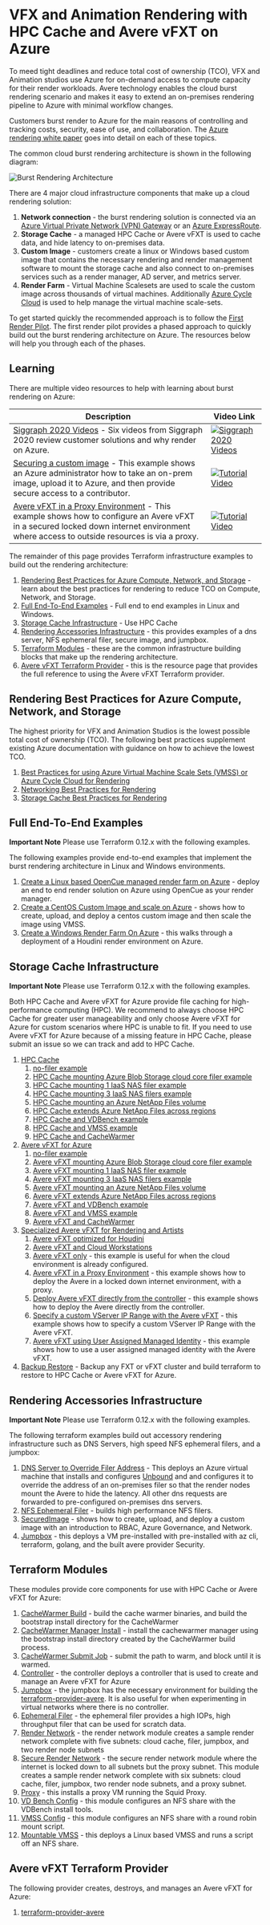 # VFX and Animation Rendering with HPC Cache and Avere vFXT on Azure

To meed tight deadlines and reduce total cost of ownership (TCO), VFX and Animation studios use Azure for on-demand access to compute capacity for their render workloads.  Avere technology enables the cloud burst rendering scenario and makes it easy to extend an on-premises rendering pipeline to Azure with minimal workflow changes.

Customers burst render to Azure for the main reasons of controlling and tracking costs, security, ease of use, and collaboration.  The [Azure rendering white paper](https://azure.microsoft.com/en-us/resources/visual-effects-and-animation-rendering-in-azure/) goes into detail on each of these topics.

The common cloud burst rendering architecture is shown in the following diagram:

![Burst Rendering Architecture](burstrenderarchitecture.png)

There are 4 major cloud infrastructure components that make up a cloud rendering solution:
1. **Network connection** - the burst rendering solution is connected via an [Azure Virtual Private Network (VPN) Gateway](https://docs.microsoft.com/en-us/azure/vpn-gateway/vpn-gateway-about-vpngateways) or an [Azure ExpressRoute](https://azure.microsoft.com/en-us/services/expressroute/).
1. **Storage Cache** - a managed HPC Cache or Avere vFXT is used to cache data, and hide latency to on-premises data.
1. **Custom Image** - customers create a linux or Windows based custom image that contains the necessary rendering and render management software to mount the storage cache and also connect to on-premises services such as a render manager, AD server, and metrics server.
1. **Render Farm** - Virtual Machine Scalesets are used to scale the custom image across thousands of virtual machines.  Additionally [Azure Cycle Cloud](https://azure.microsoft.com/en-us/features/azure-cyclecloud/) is used to help manage the virtual machine scale-sets.

To get started quickly the recommended approach is to follow the [First Render Pilot](examples/securedimage/Azure%20First%20Render%20Pilot.pdf).  The first render pilot provides a phased approach to quickly build out the burst rendering architecture on Azure.  The resources below will help you through each of the phases.

## Learning

There are multiple video resources to help with learning about burst rendering on Azure:

| Description  | Video Link  |
|---|---|
| [Siggraph 2020 Videos](https://siggraph.event.microsoft.com/) - Six videos from Siggraph 2020 review customer solutions and why render on Azure.  | [![Siggraph 2020 Videos](siggraph2020.png)](https://siggraph.event.microsoft.com/)   |
| [Securing a custom image](https://youtu.be/CNiQU9qbMDk) - This example shows an Azure administrator how to take an on-prem image, upload it to Azure, and then provide secure access to a contributor.  | [![Tutorial Video](examples/securedimage/renderpilot.png)](https://youtu.be/CNiQU9qbMDk)  |
| [Avere vFXT in a Proxy Environment](https://youtu.be/lxDDwu44OHM) - This example shows how to configure an Avere vFXT in a secured locked down internet environment where access to outside resources is via a proxy.  | [![Tutorial Video](examples/vfxt/proxy/proxyyoutube.png)](https://youtu.be/lxDDwu44OHM)  |

The remainder of this page provides Terraform infrastructure examples to build out the rendering architecture:
1. [Rendering Best Practices for Azure Compute, Network, and Storage](#rendering-best-practices-for-azure-compute-network-and-storage) - learn about the best practices for rendering to reduce TCO on Compute, Network, and Storage.
1. [Full End-To-End Examples](#full-end-to-end-examples) - Full end to end examples in Linux and Windows.
1. [Storage Cache Infrastructure](#storage-cache-infrastructure) - Use HPC Cache 
1. [Rendering Accessories Infrastructure](#rendering-accessories-infrastructure) - this provides examples of a dns server, NFS ephemeral filer, secure image, and jumpbox.
1. [Terraform Modules](#terraform-modules) - these are the common infrastructure building blocks that make up the rendering architecture.
1. [Avere vFXT Terraform Provider](#avere-vfxt-terraform-provider) - this is the resource page that provides the full reference to using the Avere vFXT Terraform provider.

## Rendering Best Practices for Azure Compute, Network, and Storage

The highest priority for VFX and Animation Studios is the lowest possible total cost of ownership (TCO).  The following best practices supplement existing Azure documentation with guidance on how to achieve the lowest TCO.

1. [Best Practices for using Azure Virtual Machine Scale Sets (VMSS) or Azure Cycle Cloud for Rendering](examples/vmss-rendering)
1. [Networking Best Practices for Rendering](examples/network-rendering)
1. [Storage Cache Best Practices for Rendering](examples/storagecache-rendering)

## Full End-To-End Examples

**Important Note** Please use Terraform 0.12.x with the following examples.

The following examples provide end-to-end examples that implement the burst rendering architecture in Linux and Windows environments.

1. [Create a Linux based OpenCue managed render farm on Azure](examples/vfxt/opencue) - deploy an end to end render solution on Azure using OpenCue as your render manager.
1. [Create a CentOS Custom  Image and scale on Azure](examples/centos) - shows how to create, upload, and deploy a centos custom image and then scale the image using VMSS.
1. [Create a Windows Render Farm On Azure](examples/houdinienvironment) - this walks through a deployment of a Houdini render environment on Azure.

## Storage Cache Infrastructure

**Important Note** Please use Terraform 0.12.x with the following examples.

Both HPC Cache and Avere vFXT for Azure provide file caching for high-performance computing (HPC).  We recommend to always choose HPC Cache for greater user manageability and only choose Avere vFXT for Azure for custom scenarios where HPC is unable to fit.  If you need to use Avere vFXT for Azure because of a missing feature in HPC Cache, please submit an issue so we can track and add to HPC Cache.

1. [HPC Cache](examples/HPC%20Cache)
   1. [no-filer example](examples/HPC%20Cache/no-filers)
   2. [HPC Cache mounting Azure Blob Storage cloud core filer example](examples/HPC%20Cache/azureblobfiler)
   3. [HPC Cache mounting 1 IaaS NAS filer example](examples/HPC%20Cache/1-filer)
   4. [HPC Cache mounting 3 IaaS NAS filers example](examples/HPC%20Cache/3-filers)
   5. [HPC Cache mounting an Azure NetApp Files volume](examples/HPC%20Cache/netapp)
   6. [HPC Cache extends Azure NetApp Files across regions](examples/HPC%20Cache/netapp-across-region)
   7. [HPC Cache and VDBench example](examples/HPC%20Cache/vdbench)
   8. [HPC Cache and VMSS example](examples/HPC%20Cache/vmss)
   9. [HPC Cache and CacheWarmer](examples/HPC%20Cache/cachewarmer)
2. [Avere vFXT for Azure](examples/vfxt)
   1. [no-filer example](examples/vfxt/no-filers)
   2. [Avere vFXT mounting Azure Blob Storage cloud core filer example](examples/vfxt/azureblobfiler)
   3. [Avere vFXT mounting 1 IaaS NAS filer example](examples/vfxt/1-filer)
   4. [Avere vFXT mounting 3 IaaS NAS filers example](examples/vfxt/3-filers)
   5. [Avere vFXT mounting an Azure NetApp Files volume](examples/vfxt/netapp)
   6. [Avere vFXT extends Azure NetApp Files across regions](examples/vfxt/netapp-across-region)
   7. [Avere vFXT and VDBench example](examples/vfxt/vdbench)
   8. [Avere vFXT and VMSS example](examples/vfxt/vmss)
   9. [Avere vFXT and CacheWarmer](examples/vfxt/cachewarmer)
3. [Specialized Avere vFXT for Rendering and Artists](examples/vfxt)
   1. [Avere vFXT optimized for Houdini](examples/vfxt/HoudiniOptimized)
   2. [Avere vFXT and Cloud Workstations](examples/vfxt/cloudworkstation)
   3. [Avere vFXT only](examples/vfxt/vfxt-only) - this example is useful for when the cloud environment is already configured.
   4. [Avere vFXT in a Proxy Environment](examples/vfxt/proxy) - this example shows how to deploy the Avere in a locked down internet environment, with a proxy.
   5. [Deploy Avere vFXT directly from the controller](examples/vfxt/run-local) - this example shows how to deploy the Avere directly from the controller.
   6. [Specify a custom VServer IP Range with the Avere vFXT](examples/vfxt/custom-vserver) - this example shows how to specify a custom VServer IP Range with the Avere vFXT.
   7. [Avere vFXT using User Assigned Managed Identity](examples/vfxt/user-assigned-managed-identity) - this example shows how to use a user assigned managed identity with the Avere vFXT.
1. [Backup Restore](examples/backuprestore) - Backup any FXT or vFXT cluster and build terraform to restore to HPC Cache or Avere vFXT for Azure.

## Rendering Accessories Infrastructure

**Important Note** Please use Terraform 0.12.x with the following examples.

The following terraform examples build out accessory rendering infrastructure such as DNS Servers, high speed NFS ephemeral filers, and a jumpbox:

1. [DNS Server to Override Filer Address](examples/dnsserver) - This deploys an Azure virtual machine that installs and configures [Unbound](https://nlnetlabs.nl/projects/unbound/about/) and and configures it to override the address of an on-premises filer so that the render nodes mount the Avere to hide the latency.  All other dns requests are forwarded to pre-configured on-premises dns servers.
1. [NFS Ephemeral Filer](examples/nfsfiler) - builds high performance NFS filers.
1. [SecuredImage](examples/securedimage) - shows how to create, upload, and deploy a custom image with an introduction to RBAC, Azure Governance, and Network.
1. [Jumpbox](examples/jumpbox) - this deploys a VM pre-installed with pre-installed with az cli, terraform, golang, and the built avere provider
Security.

## Terraform Modules

These modules provide core components for use with HPC Cache or Avere vFXT for Azure:

1. [CacheWarmer Build](modules/cachewarmer_build) - build the cache warmer binaries, and build the bootstrap install directory for the CacheWarmer
2. [CacheWarmer Manager Install](modules/cachewarmer_build) - install the cachewarmer manager using the bootstrap install directory created by the CacheWarmer build process.
3. [CacheWarmer Submit Job](modules/cachewarmer_submitjob) - submit the path to warm, and block until it is warmed.
4. [Controller](modules/controller) - the controller deploys a controller that is used to create and manage an Avere vFXT for Azure
5. [Jumpbox](modules/jumpbox) - the jumpbox has the necessary environment for building the [terraform-provider-avere](providers/terraform-provider-avere).  It is also useful for when experimenting in virtual networks where there is no controller.
6. [Ephemeral Filer](modules/nfs_filer) - the ephemeral filer provides a high IOPs, high throughput filer that can be used for scratch data.
7. [Render Network](modules/render_network) - the render network module creates a sample render network complete with five subnets: cloud cache, filer, jumpbox, and two render node subnets
8. [Secure Render Network](modules/render_network_secure) - the secure render network module where the internet is locked down to all subnets but the proxy subnet.  This module creates a sample render network complete with six subnets: cloud cache, filer, jumpbox, two render node subnets, and a proxy subnet.
9. [Proxy](modules/proxy) - this installs a proxy VM running the Squid Proxy.
10. [VD Bench Config](modules/vdbench_config) - this module configures an NFS share with the VDBench install tools.
11. [VMSS Config](modules/vmss_config) - this module configures an NFS share with a round robin mount script.
12. [Mountable VMSS](modules/vmss_mountable) - this deploys a Linux based VMSS and runs a script off an NFS share.

## Avere vFXT Terraform Provider

The following provider creates, destroys, and manages an Avere vFXT for Azure:

1. [terraform-provider-avere](providers/terraform-provider-avere)
